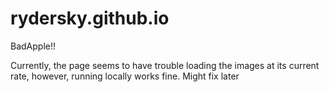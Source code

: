 # rydersky.github.io
BadApple!!

Currently, the page seems to have trouble loading the images at its current rate, however, running locally works fine.
Might fix later
